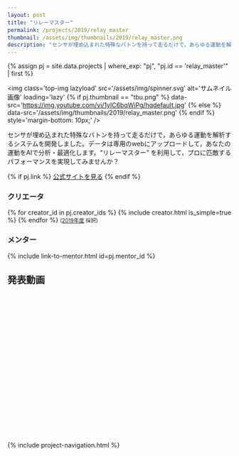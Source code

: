 ```yaml
---
layout: post
title: "リレーマスター"
permalink: /projects/2019/relay_master
thumbnail: /assets/img/thumbnails/2019/relay_master.png
description: "センサが埋め込まれた特殊なバトンを持って走るだけで，あらゆる運動を解析するシステムを開発しました。データは専用のwebにアップロードして，あなたの運動をAIで分析・最適化します。“リレーマスター” を利用して，プロに匹敵するパフォーマンスを実現してみませんか？"
---
```


{% assign pj = site.data.projects | where_exp: "pj", "pj.id == 'relay_master'" | first %}

<img class='top-img lazyload' src='/assets/img/spinner.svg' alt='サムネイル画像' loading='lazy'
{% if pj.thumbnail == "tbu.png" %} data-src='https://img.youtube.com/vi/1ylC6bqWiPg/hqdefault.jpg'
{% else %}                         data-src='/assets/img/thumbnails/2019/relay_master.png'
{% endif %}                        style='margin-bottom: 10px;' />

センサが埋め込まれた特殊なバトンを持って走るだけで，あらゆる運動を解析するシステムを開発しました。データは専用のwebにアップロードして，あなたの運動をAIで分析・最適化します。“リレーマスター” を利用して，プロに匹敵するパフォーマンスを実現してみませんか？

{% if pj.link %}
<a href="{{ pj.link }}" target="_blank" class="button">公式サイトを見る</a>
{% endif %}

### クリエータ
<p>
{% for creator_id in pj.creator_ids %}
  {% include creator.html is_simple=true %}
{% endfor %}
<small>(<a href='/projects/2019'>2019年度</a> 採択)</small>
</p>

### メンター
<p>{% include link-to-mentor.html id=pj.mentor_id %}</p>

## 発表動画
<div class="youtube">
  <iframe width="560" height="315" class="lazyload" data-src="https://www.youtube.com/embed/1ylC6bqWiPg?rel=0" frameborder="0" allowfullscreen=""></iframe>
</div>

{% include project-navigation.html %}

